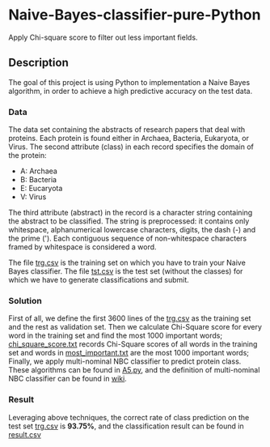 # Naive-Bayes-classifier-pure-Python

Apply Chi-square score to filter out less important fields.

## Description

The goal of this project is using Python to implementation a Naive Bayes algorithm, in order to achieve a high predictive accuracy on the test data.

### Data
The data set containing the abstracts of research papers that deal with proteins. Each protein is found either in Archaea, Bacteria, Eukaryota, or Virus. The second attribute (class) in each record specifies the domain of the protein:

- A: Archaea
- B: Bacteria
- E: Eucaryota
- V: Virus

The third attribute (abstract) in the record is a character string containing the abstract to be classified. The string is preprocessed: it contains only whitespace, alphanumerical lowercase characters, digits, the dash (-) and the prime ('). Each contiguous sequence of non-whitespace characters framed by whitespace is considered a word.

The file [trg.csv](trg.csv) is the training set on which you have to train your Naive Bayes classifier. The file [tst.csv](tst.csv) is the test set (without the classes) for which we have to generate classifications and submit.

### Solution
First of all, we define the first 3600 lines of the [trg.csv](trg.csv) as the training set and the rest as validation set. Then we calculate Chi-Square score for every word in the training set and find the most 1000 important words; [chi_square_score.txt](chi_square_score.txt) records Chi-Square scores of all words in the training set and words in [most_important.txt](chi_square_score.txt) are the most 1000 important words; Finally, we apply multi-nominal NBC classifier to predict protein class. These algorithms can be found in [A5.py](A5.py), and the definition of multi-nominal NBC classifier can be found in [wiki](https://en.wikipedia.org/wiki/Naive_Bayes_classifier#Multinomial_na%C3%AFve_Bayes).

### Result
Leveraging above techniques, the correct rate of class prediction on the test set [trg.csv](trg.csv) is **93.75%**, and the classification result can be found in [result.csv](result.csv)

